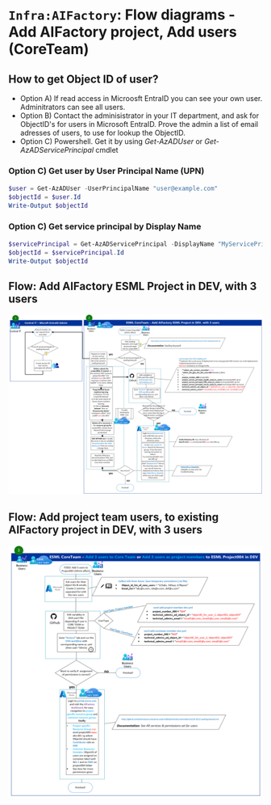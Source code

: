 # `Infra:AIFactory`: Flow diagrams - Add AIFactory project, Add users (CoreTeam)

## How to get Object ID of user? 
- Option A) If read access in Microosft EntraID you can see your own user. Adminitrators can see all users.
- Option B) Contact the adminisistrator in your IT department, and ask for ObjectID's for users in Microsoft EntraID. Prove the admin a list of email adresses of users, to use for lookup the ObjectID.
- Option C) Powershell. Get it by using *Get-AzADUser* or *Get-AzADServicePrincipal* cmdlet

### Option C) Get user by User Principal Name (UPN)
```Powershell
$user = Get-AzADUser -UserPrincipalName "user@example.com"
$objectId = $user.Id
Write-Output $objectId
```
### Option C) Get service principal by Display Name
```Powershell
$servicePrincipal = Get-AzADServicePrincipal -DisplayName "MyServicePrincipal"
$objectId = $servicePrincipal.Id
Write-Output $objectId
```

## Flow: Add AIFactory ESML Project in DEV, with 3 users
![](./images/13-flowdiagram-add-project-esml.png)

## Flow: Add project team users, to existing AIFactory project in DEV, with 3 users
![](./images/13-flowdiagram-add-user-esml.png)
